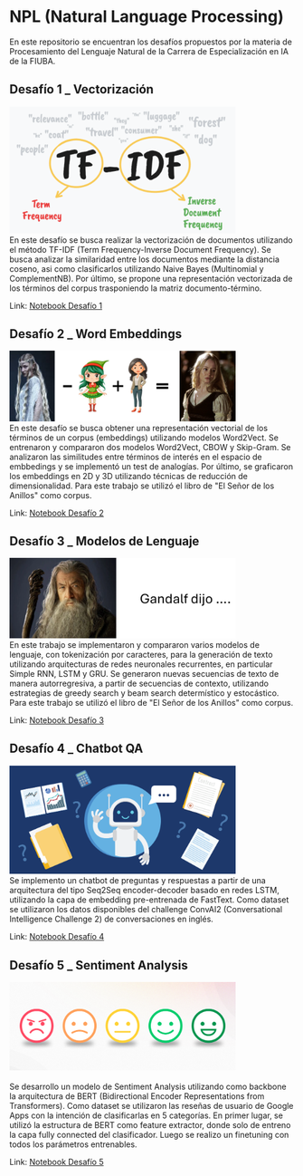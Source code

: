 # NPL (Natural Language Processing)
En este repositorio se encuentran los desafíos propuestos por la materia de Procesamiento del Lenguaje Natural de la Carrera de Especialización en IA de la FIUBA.

## Desafío 1 _ Vectorización 

<img src="resources/d1.png" alt="" width="400"/><br>
En este desafío se busca realizar la vectorización de documentos utilizando el método TF-IDF (Term Frequency-Inverse Document Frequency). Se busca analizar la similaridad entre los documentos mediante la distancia coseno, asi como clasificarlos utilizando Naive Bayes (Multinomial y ComplementNB). Por último, se propone una representación vectorizada de los términos del corpus trasponiendo la matriz documento-término.  

Link: [Notebook Desafío 1](https://github.com/valentinPertierra/LSE_NLP/blob/main/Desafio%201/Desafio_1.ipynb)

## Desafío 2 _ Word Embeddings
<img src="resources/d2.png" alt="" width="400"/><br>
En este desafío se busca obtener una representación vectorial de los términos de un corpus (embeddings) utilizando modelos Word2Vect. Se entrenaron y compararon dos modelos Word2Vect, CBOW y Skip-Gram. Se analizaron las similitudes entre términos de interés en el espacio de embbedings y se implementó un test de analogías. Por último, se graficaron los embeddings en 2D y 3D utilizando técnicas de reducción de dimensionalidad.  Para este trabajo se utilizó el libro de "El Señor de los Anillos" como corpus.      

Link: [Notebook Desafío 2](https://github.com/valentinPertierra/LSE_NLP/blob/main/Desafio%202/Desafio_2.ipynb)

## Desafío 3 _ Modelos de Lenguaje
<img src="resources/d3.png" alt="" width="400"/><br>
En este trabajo se implementaron y compararon varios modelos de lenguaje, con tokenización por caracteres, para la generación de texto utilizando arquitecturas de redes neuronales recurrentes, en particular Simple RNN, LSTM y GRU. Se generaron nuevas secuencias de texto de manera autorregresiva, a partir de secuencias de contexto, utilizando estrategias de greedy search y beam search determístico y estocástico. Para este trabajo se utilizó el libro de "El Señor de los Anillos" como corpus.

Link: [Notebook Desafío 3](https://github.com/valentinPertierra/LSE_NLP/blob/main/Desafio%203/Desafio_3.ipynb)

## Desafío 4 _ Chatbot QA
<img src="resources/d4.png" alt="" width="400"/><br>
Se implemento un chatbot de preguntas y respuestas a partir de una arquitectura del tipo Seq2Seq encoder-decoder basado en redes LSTM, utilizando la capa de embedding pre-entrenada de FastText. Como dataset se utilizaron los datos disponibles del challenge ConvAI2 (Conversational Intelligence Challenge 2) de conversaciones en inglés.

Link: [Notebook Desafío 4](https://github.com/valentinPertierra/LSE_NLP/blob/main/Desafio%204/Desafio_4.ipynb)

## Desafío 5 _ Sentiment Analysis
<img src="resources/d5.png" alt="" width="400"/><br>    
Se desarrollo un modelo de Sentiment Analysis utilizando como backbone la arquitectura de BERT (Bidirectional Encoder Representations from Transformers). Como dataset se utilizaron las reseñas de usuario de Google Apps con la intención de clasificarlas en 5 categorías. En primer lugar, se utilizó la estructura de BERT como feature extractor, donde solo de entreno la capa fully connected del clasificador. Luego se realizo un finetuning con todos los parámetros entrenables.

Link: [Notebook Desafío 5](https://github.com/valentinPertierra/LSE_NLP/blob/main/Desafio%205/Desafio_5.ipynb)
